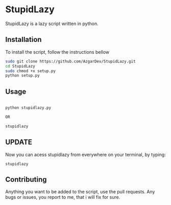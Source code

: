 # StupidLazy

StupidLazy is a lazy script written in python.

## Installation

To install the script, follow the instructions bellow

```bash
sudo git clone https://github.com/AzgarDev/StupidLazy.git
cd StupidLazy
sudo chmod +x setup.py
python setup.py
```

## Usage

```python

python stupidlazy.py

OR

stupidlazy

```


## UPDATE

Now you can acess stupidlazy from everywhere on your terminal, by typing:

```
stupidlazy
```

## Contributing

Anything you want to be added to the script, use the pull requests. Any bugs or issues, you report to me, that i will fix for sure.

